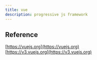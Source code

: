 ```yaml
---
title: vue
description: progressive js framework
---
```


## Reference

[https://vuejs.org](https://vuejs.org)  
[https://v3.vuejs.org](https://v3.vuejs.org)
